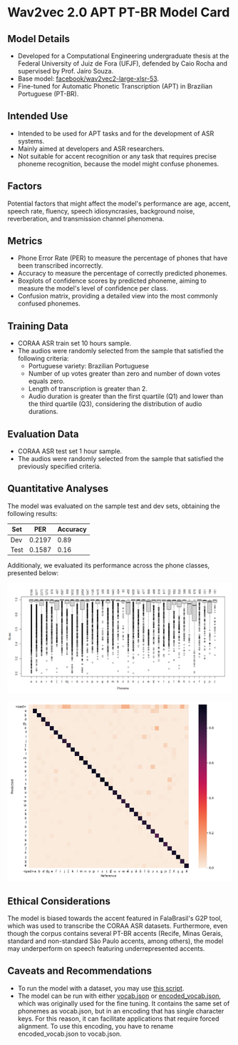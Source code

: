 # Wav2vec 2.0 APT PT-BR Model Card

## Model Details

* Developed for a Computational Engineering undergraduate thesis at the Federal University of Juiz de Fora (UFJF), defended by Caio Rocha and supervised by Prof. Jairo Souza.
* Base model: [facebook/wav2vec2-large-xlsr-53](https://huggingface.co/facebook/wav2vec2-large-xlsr-53).
* Fine-tuned for Automatic Phonetic Transcription (APT) in Brazilian Portuguese (PT-BR).

## Intended Use

* Intended to be used for APT tasks and for the development of ASR systems.
* Mainly aimed at developers and ASR researchers.
* Not suitable for accent recognition or any task that requires precise phoneme recognition, because the model might confuse phonemes.

## Factors

Potential factors that might affect the model's performance are age, accent, speech rate, fluency, speech idiosyncrasies, background noise, reverberation, and transmission channel phenomena.

## Metrics

* Phone Error Rate (PER) to measure the percentage of phones that have been transcribed incorrectly.
* Accuracy to measure the percentage of correctly predicted phonemes.
* Boxplots of confidence scores by predicted phoneme, aiming to measure the model's level of confidence per class.
* Confusion matrix, providing a detailed view into the most commonly confused phonemes.

## Training Data

* CORAA ASR train set 10 hours sample.
* The audios were randomly selected from the sample that satisfied the following criteria:
    * Portuguese variety: Brazilian Portuguese
    * Number of up votes greater than zero and number of down votes equals zero.
    * Length of transcription is greater than 2.
    * Audio duration is greater than the first quartile (Q1) and lower than the third quartile (Q3), considering the distribution of audio durations.

## Evaluation Data

* CORAA ASR test set 1 hour sample.
* The audios were randomly selected from the sample that satisfied the previously specified criteria.

## Quantitative Analyses

The model was evaluated on the sample test and dev sets, obtaining the following results:

| Set  | PER    | Accuracy |
|------|--------|----------|
| Dev  | 0.2197 | 0.89     |
| Test | 0.1587 | 0.16     |

Additionaly, we evaluated its performance across the phone classes, presented below:

![Boxplot](./images/model_10h/boxplot_phonemes_model_10h.png?raw=true)

![Confusion_matrix](./images/model_10h/confusion_matrix_model_10h.png?raw=true)

## Ethical Considerations

The model is biased towards the accent featured in FalaBrasil's G2P tool, which was used to transcribe the CORAA ASR datasets. Furthermore, even though the corpus contains several PT-BR accents (Recife, Minas Gerais, standard and non-standard São Paulo accents, among others), the model may underperform on speech featuring underrepresented accents.

## Caveats and Recommendations

* To run the model with a dataset, you may use [this script](https://github.com/caiocrocha/Brazilian_Portuguese_Quick_APT/blob/main/scripts/models/simpleTranscription.py).
* The model can be run with either [vocab.json](https://huggingface.co/caiocrocha/wav2vec2-large-xlsr-53-phoneme-portuguese/blob/main/vocab.json) or [encoded_vocab.json](https://huggingface.co/caiocrocha/wav2vec2-large-xlsr-53-phoneme-portuguese/blob/main/encoded_vocab.json), which was originally used for the fine tuning. It contains the same set of phonemes as vocab.json, but in an encoding that has single character keys. For this reason, it can facilitate applications that require forced alignment. To use this encoding, you have to rename encoded_vocab.json to vocab.json.

